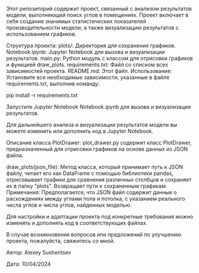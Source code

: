 Этот репозиторий содержит проект, связанный с анализом результатов модели, выполняющей поиск углов в помещениях. Проект включает в себя создание значимых статистических показателей производительности модели, а также визуализацию результатов с использованием графиков.

Структура проекта:
plots/: Директория для сохранения графиков.
Notebook.ipynb: Jupyter Notebook для вызова и визуализации результатов.
main.py: Python модуль с классом для отрисовки графиков и функцией draw_plots.
requirements.txt: Файл со списком всех зависимостей проекта.
README.md: Этот файл.
Использование:
Установите все необходимые зависимости, указанные в файле requirements.txt, выполнив команду:


pip install -r requirements.txt

Запустите Jupyter Notebook Notebook.ipynb для вызова и визуализации результатов.

Для дальнейшего анализа и визуализации результатов модели вы можете изменить или дополнить код в Jupyter Notebook.

Описание класса PlotDrawer:
plot_drawer.py содержит класс PlotDrawer, предназначенный для отрисовки графиков на основе данных из JSON файла.

draw_plots(json_file): Метод класса, который принимает путь к JSON файлу, читает его как DataFrame с помощью библиотеки pandas, отрисовывает графики для сравнения различных столбцов и сохраняет их в папку "plots". Возвращает пути к сохраненным графикам.
Примечания:
Предполагается, что JSON файл содержит данные о расхождениях между углами пола и потолка, с указанием реального числа углов и числа углов, найденных моделью.

Для настройки и адаптации проекта под конкретные требования можно изменять и дополнять код в соответствующих файлах.

В случае возникновения вопросов или предложений по улучшению проекта, пожалуйста, свяжитесь со мной.

Автор: Alexey Sushentsev

Дата: 10/04/2024
